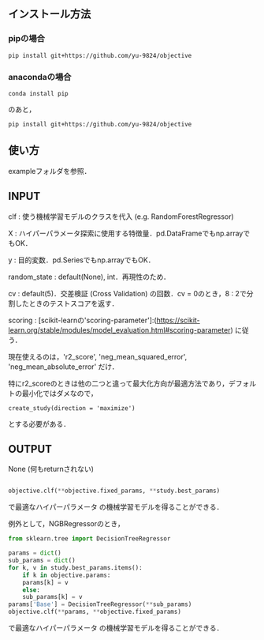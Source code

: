 ## インストール方法

### pipの場合

~~~
pip install git+https://github.com/yu-9824/objective
~~~

### anacondaの場合
~~~
conda install pip
~~~
のあと，
~~~
pip install git+https://github.com/yu-9824/objective
~~~


## 使い方
exampleフォルダを参照．


## INPUT
clf : 使う機械学習モデルのクラスを代入 (e.g. RandomForestRegressor)

X : ハイパーパラメータ探索に使用する特徴量．pd.DataFrameでもnp.arrayでもOK．

y : 目的変数．pd.Seriesでもnp.arrayでもOK．

random_state : default(None), int．再現性のため．

cv : default(5)．交差検証 (Cross Validation) の回数．cv = 0のとき，8 : 2で分割したときのテストスコアを返す．

scoring : [scikit-learnの'scoring-parameter']:(https://scikit-learn.org/stable/modules/model_evaluation.html#scoring-parameter) に従う．

現在使えるのは，'r2\_score', 'neg\_mean\_squared\_error', 'neg\_mean\_absolute\_error' だけ．

特にr2\_scoreのときは他の二つと違って最大化方向が最適方法であり，デフォルトの最小化ではダメなので，

~~~
create_study(direction = 'maximize')
~~~

とする必要がある．

## OUTPUT
None (何もreturnされない)
~~~python

objective.clf(**objective.fixed_params, **study.best_params)

~~~

で最適なハイパーパラメータ の機械学習モデルを得ることができる．

例外として，NGBRegressorのとき，

~~~python
from sklearn.tree import DecisionTreeRegressor

params = dict()
sub_params = dict()
for k, v in study.best_params.items():
    if k in objective.params:
	params[k] = v
    else:
	sub_params[k] = v
params['Base'] = DecisionTreeRegressor(**sub_params)
objective.clf(**params, **objective.fixed_params)
~~~
で最適なハイパーパラメータ の機械学習モデルを得ることができる．
